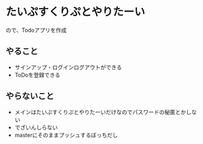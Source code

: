# たいぷすくりぷとやりたーい
ので、Todoアプリを作成

## やること
- サインアップ・ログインログアウトができる
- ToDoを登録できる

## やらないこと
- メインはたいぷすくりぷとやりたーいだけなのでパスワードの秘匿とかしない
- でざいんしらない
- masterにそのままプッシュするぼっちだし